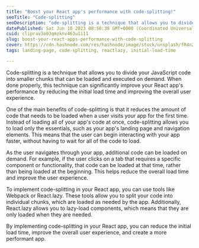 ```yaml
---
title: "Boost your React app's performance with code-splitting!"
seoTitle: "Code-splitting"
seoDescription: "ode-splitting is a technique that allows you to divide your JavaScript code into smaller chunks that can be loaded and executed on demand."
datePublished: Sat Jun 10 2023 08:50:38 GMT+0000 (Coordinated Universal Time)
cuid: cliprav3o03qmzknv463u1i11
slug: boost-your-react-apps-performance-with-code-splitting
cover: https://cdn.hashnode.com/res/hashnode/image/stock/unsplash/fR4nZ8xHMwA/upload/b68085dbc6e6d2d3852fa963caf40531.jpeg
tags: landing-page, code-splitting, reactlazy, initial-load-time

---
```


Code-splitting is a technique that allows you to divide your JavaScript code into smaller chunks that can be loaded and executed on demand. When done properly, this technique can significantly improve your React app's performance by reducing the initial load time and improving the overall user experience.

One of the main benefits of code-splitting is that it reduces the amount of code that needs to be loaded when a user visits your app for the first time. Instead of loading all of your app's code at once, code-splitting allows you to load only the essentials, such as your app's landing page and navigation elements. This means that the user can begin interacting with your app faster, without having to wait for all of the code to load.

As the user navigates through your app, additional code can be loaded on demand. For example, if the user clicks on a tab that requires a specific component or functionality, that code can be loaded at that time, rather than being loaded at the beginning. This helps reduce the overall load time and improve the user experience.

To implement code-splitting in your React app, you can use tools like Webpack or React.lazy. These tools allow you to split your code into individual chunks, which are loaded as needed by the app. Additionally, React.lazy allows you to lazy-load components, which means that they are only loaded when they are needed.

By implementing code-splitting in your React app, you can reduce the initial load time, improve the overall user experience, and create a more performant app.